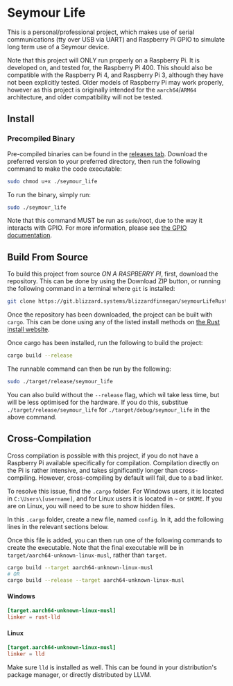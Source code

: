 # Seymour Life

This is a personal/professional project, which makes use of serial communications (tty over USB via UART) and Raspberry Pi GPIO to simulate long term use of a Seymour device.

Note that this project will ONLY run properly on a Raspberry Pi. It is developed on, and tested for, the Raspberry Pi 400. This should also be compatible with the Raspberry Pi 4, and Raspberry Pi 3, although they have not been explicitly tested. Older models of Raspberry Pi may work properly, however as this project is originally intended for the `aarch64`/`ARM64` architecture, and older compatibility will not be tested.

## Install

### Precompiled Binary

Pre-compiled binaries can be found in the [releases tab](https://git.blizzard.systems/blizzardfinnegan/seymourLifeRust/releases/latest). Download the preferred version to your preferred directory, then run the following command to make the code executable:

```bash
sudo chmod u+x ./seymour_life
```

To run the binary, simply run:
```bash
sudo ./seymour_life
```

Note that this command MUST be run as `sudo`/root, due to the way it interacts with GPIO. For more information, please see [the GPIO documentation](https://github.com/golemparts/rppal).

## Build From Source

To build this project from source *ON A RASPBERRY PI*, first, download the repository. This can be done by using the Download ZIP button, or running the following command in a terminal where `git` is installed:
```bash
git clone https://git.blizzard.systems/blizzardfinnegan/seymourLifeRust
```

Once the repository has been downloaded, the project can be built with `cargo`. This can be done using any of the listed install methods on [the Rust install website](https://rustup.rs/).

Once cargo has been installed, run the following to build the project:
```bash
cargo build --release
```

The runnable command can then be run by the following:
```bash
sudo ./target/release/seymour_life
```

You can also build without the `--release` flag, which wil take less time, but will be less optimised for the hardware. If you do this, substitue `./target/release/seymour_life` for `./target/debug/seymour_life` in the above command.


## Cross-Compilation

Cross compilation is possible with this project, if you do not have a Raspberry Pi available specifically for compilation. Compilation directly on the Pi is rather intensive, and takes significantly longer than cross-compiling. However, cross-compiling by default will fail, due to a bad linker. 

To resolve this issue, find the `.cargo` folder. For Windows users, it is located in `C:\Users\[username]`, and for Linux users it is located in `~` or `$HOME`. If you are on Linux, you will need to be sure to show hidden files. 

In this `.cargo` folder, create a new file, named `config`. In it, add the following lines in the relevant sections below.

Once this file is added, you can then run one of the following commands to create the executable. Note that the final executable will be in `target/aarch64-unknown-linux-musl`, rather than `target`. 

```bash
cargo build --target aarch64-unknown-linux-musl
# OR
cargo build --release --target aarch64-unknown-linux-musl
```

#### Windows
```toml
[target.aarch64-unknown-linux-musl]
linker = rust-lld
```

#### Linux

```toml
[target.aarch64-unknown-linux-musl]
linker = lld
```
Make sure `lld` is installed as well. This can be found in your distribution's package manager, or directly distributed by LLVM. 


